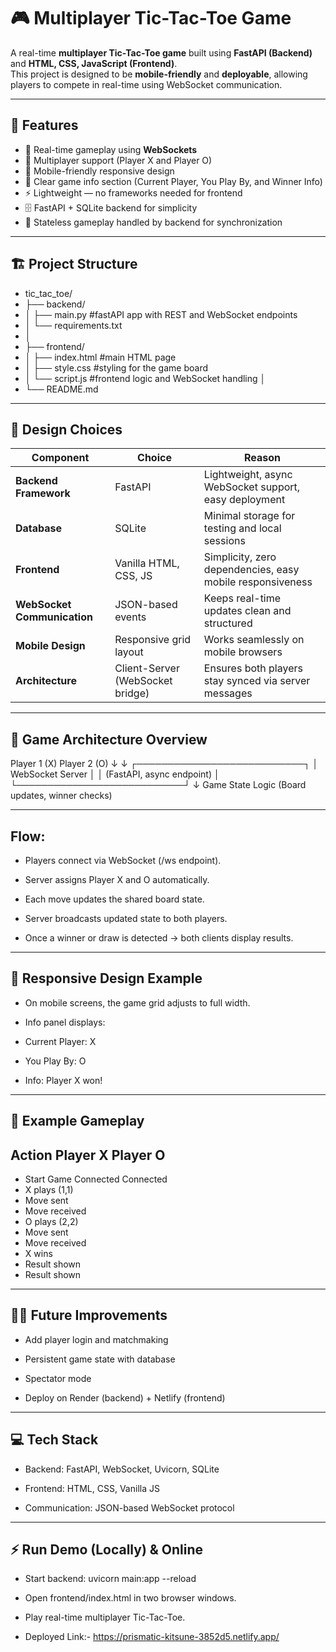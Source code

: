 # 🎮 Multiplayer Tic-Tac-Toe Game

A real-time **multiplayer Tic-Tac-Toe game** built using **FastAPI (Backend)** and **HTML, CSS, JavaScript (Frontend)**.  
This project is designed to be **mobile-friendly** and **deployable**, allowing players to compete in real-time using WebSocket communication.

---

## 🚀 Features

- 🎯 Real-time gameplay using **WebSockets**
- 👥 Multiplayer support (Player X and Player O)
- 📱 Mobile-friendly responsive design
- 🧩 Clear game info section (Current Player, You Play By, and Winner Info)
- ⚡ Lightweight — no frameworks needed for frontend
- 🗄️ FastAPI + SQLite backend for simplicity
- 🧠 Stateless gameplay handled by backend for synchronization

---

## 🏗️ Project Structure

- tic_tac_toe/
- ├── backend/
- │ ├── main.py #fastAPI app with REST and WebSocket endpoints
- │ └── requirements.txt 
- │
- ├── frontend/
- │ ├── index.html #main HTML page
- │ ├── style.css #styling for the game board
- │ └── script.js #frontend logic and WebSocket handling │
- └── README.md

--- 

## 🎨 Design Choices

| Component                   | Choice                           | Reason                                                    |
| --------------------------- | -------------------------------- | --------------------------------------------------------- |
| **Backend Framework**       | FastAPI                          | Lightweight, async WebSocket support, easy deployment     |
| **Database**                | SQLite                           | Minimal storage for testing and local sessions            |
| **Frontend**                | Vanilla HTML, CSS, JS            | Simplicity, zero dependencies, easy mobile responsiveness |
| **WebSocket Communication** | JSON-based events                | Keeps real-time updates clean and structured              |
| **Mobile Design**           | Responsive grid layout           | Works seamlessly on mobile browsers                       |
| **Architecture**            | Client-Server (WebSocket bridge) | Ensures both players stay synced via server messages      |


--- 

## 🧠 Game Architecture Overview
Player 1 (X)       Player 2 (O)
     ↓                   ↓
   ┌───────────────────────────┐
   │      WebSocket Server     │
   │ (FastAPI, async endpoint) │
   └───────────────────────────┘
              ↓
     Game State Logic
  (Board updates, winner checks)

--- 
## Flow:

- Players connect via WebSocket (/ws endpoint).

- Server assigns Player X and O automatically.

- Each move updates the shared board state.

- Server broadcasts updated state to both players.

- Once a winner or draw is detected → both clients display results.

--- 

## 📱 Responsive Design Example

- On mobile screens, the game grid adjusts to full width.

- Info panel displays:

- Current Player: X

- You Play By: O

- Info: Player X won!

---

## 🧩 Example Gameplay
## Action	Player X	Player O
- Start Game Connected	Connected
- X plays (1,1)	
- Move sent	
- Move received
- O plays (2,2)	
- Move sent	
- Move received
- X wins	
- Result shown	
- Result shown

--- 
## 🧑‍💻 Future Improvements

- Add player login and matchmaking

- Persistent game state with database

- Spectator mode

- Deploy on Render (backend) + Netlify (frontend)

---

## 💻 Tech Stack

- Backend: FastAPI, WebSocket, Uvicorn, SQLite

- Frontend: HTML, CSS, Vanilla JS

- Communication: JSON-based WebSocket protocol

---
## ⚡ Run Demo (Locally) & Online
- Start backend: uvicorn main:app --reload

- Open frontend/index.html in two browser windows.

- Play real-time multiplayer Tic-Tac-Toe.

- Deployed Link:-  https://prismatic-kitsune-3852d5.netlify.app/

